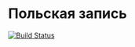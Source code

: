 ﻿# Польская запись

[![Build Status](https://travis-ci.org/Varvara911/381706-2_gavriushova_lab.svg?branch=Arifm)](https://travis-ci.org/Varvara911/381706-2_gavriushova_lab)

